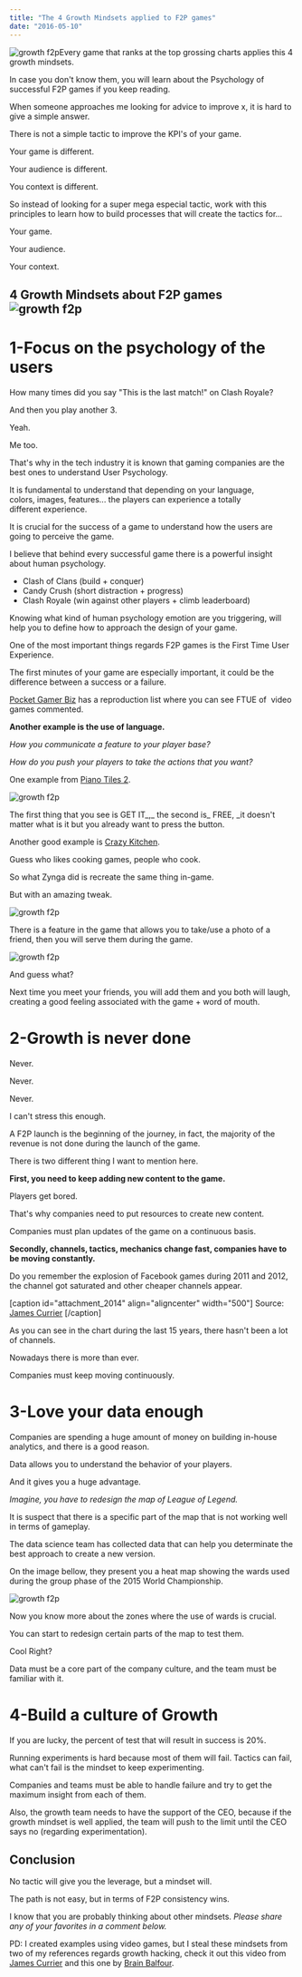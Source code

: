 ```yaml
---
title: "The 4 Growth Mindsets applied to F2P games"
date: "2016-05-10"
---
```


![growth f2p](images/4-growth-mindsets-1024x683.jpg "growth f2p")Every game that ranks at the top grossing charts applies this 4 growth mindsets.

In case you don't know them, you will learn about the Psychology of successful F2P games if you keep reading.

When someone approaches me looking for advice to improve x, it is hard to give a simple answer.

There is not a simple tactic to improve the KPI's of your game.

Your game is different.

Your audience is different.

You context is different.

So instead of looking for a super mega especial tactic, work with this principles to learn how to build processes that will create the tactics for...

Your game.

Your audience.

Your context.

## **4 Growth Mindsets about F2P games![growth f2p](images/4-growth-mindsets-1-300x300.jpg "growth f2p")**

# 1-Focus on the psychology of the users

How many times did you say "This is the last match!" on Clash Royale?

And then you play another 3.

Yeah.

Me too.

That's why in the tech industry it is known that gaming companies are the best ones to understand User Psychology.

It is fundamental to understand that depending on your language, colors, images, features... the players can experience a totally different experience.

It is crucial for the success of a game to understand how the users are going to perceive the game.

I believe that behind every successful game there is a powerful insight about human psychology.

- Clash of Clans (build + conquer)
- Candy Crush (short distraction + progress)
- Clash Royale (win against other players + climb leaderboard)

Knowing what kind of human psychology emotion are you triggering, will help you to define how to approach the design of your game.

One of the most important things regards F2P games is the First Time User Experience.

The first minutes of your game are especially important, it could be the difference between a success or a failure.

[Pocket Gamer Biz](https://www.youtube.com/playlist?list=PL8QnQvPmf4Eff-IoCmU9Lxxg7ogwrkxWw) has a reproduction list where you can see FTUE of  video games commented.

**Another example is the use of language.**

_How you communicate a feature to your player base?_

_How do you push your players to take the actions that you want?_

One example from [Piano Tiles 2](https://play.google.com/store/apps/details?id=com.cmplay.tiles2&hl=en).

![growth f2p](images/Screenshot_2016-05-07-20-34-30-300x92.jpg "growth f2p")

The first thing that you see is GET IT_,_ the second is_ FREE, _it doesn't matter what is it but you already want to press the button.

Another good example is [Crazy Kitchen](https://play.google.com/store/apps/details?id=com.zindagigames.test&hl=en).

Guess who likes cooking games, people who cook.

So what Zynga did is recreate the same thing in-game.

But with an amazing tweak.

![growth f2p](images/Screenshot_2016-05-07-20-38-21-752x1024.jpg "growth f2p")

There is a feature in the game that allows you to take/use a photo of a friend, then you will serve them during the game.

![growth f2p](images/91b3e1fbd69564fcaf15ee0b84afde5d-225x300.jpg "growth f2p")

And guess what?

Next time you meet your friends, you will add them and you both will laugh, creating a good feeling associated with the game + word of mouth.

# 2-Growth is never done

Never.

Never.

Never.

I can't stress this enough.

A F2P launch is the beginning of the journey, in fact, the majority of the revenue is not done during the launch of the game.

There is two different thing I want to mention here.

**First, you need to keep adding new content to the game.**

Players get bored.

That's why companies need to put resources to create new content.

Companies must plan updates of the game on a continuous basis.

**Secondly, channels, tactics, mechanics change fast, companies have to be moving constantly.**

Do you remember the explosion of Facebook games during 2011 and 2012, the channel got saturated and other cheaper channels appear.

\[caption id="attachment\_2014" align="aligncenter" width="500"\] Source: [James Currier](https://twitter.com/jamescurrier) \[/caption\]

As you can see in the chart during the last 15 years, there hasn't been a lot of channels.

Nowadays there is more than ever.

Companies must keep moving continuously.

# 3-Love your data enough

Companies are spending a huge amount of money on building in-house analytics, and there is a good reason.

Data allows you to understand the behavior of your players.

And it gives you a huge advantage.

_Imagine, you have to redesign the map of League of Legend._

It is suspect that there is a specific part of the map that is not working well in terms of gameplay.

The data science team has collected data that can help you determinate the best approach to create a new version.

On the image bellow, they present you a heat map showing the wards used during the group phase of the 2015 World Championship.

![growth f2p](images/lol-1.jpg "growth f2p")

Now you know more about the zones where the use of wards is crucial.

You can start to redesign certain parts of the map to test them.

Cool Right?

Data must be a core part of the company culture, and the team must be familiar with it.

# 4-Build a culture of Growth

If you are lucky, the percent of test that will result in success is 20%.

Running experiments is hard because most of them will fail. Tactics can fail, what can't fail is the mindset to keep experimenting.

Companies and teams must be able to handle failure and try to get the maximum insight from each of them.

Also, the growth team needs to have the support of the CEO, because if the growth mindset is well applied, the team will push to the limit until the CEO says no (regarding experimentation).

## Conclusion

No tactic will give you the leverage, but a mindset will.

The path is not easy, but in terms of F2P consistency wins.

I know that you are probably thinking about other mindsets. _Please share any of your favorites in a comment below._

PD: I created examples using video games, but I steal these mindsets from two of my references regards growth hacking, check it out this video from [James Currier](https://www.youtube.com/watch?v=FI52Z-fDM5c) and this one by [Brain Balfour](https://www.youtube.com/watch?v=ch7aps2h8zQ).
